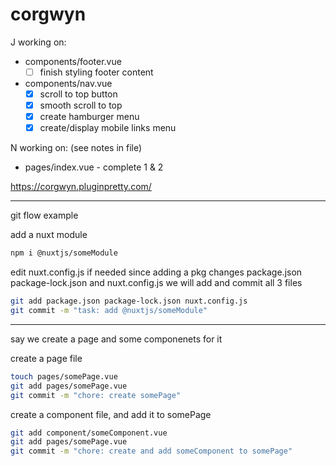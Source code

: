 # corgwyn


J working on:
- components/footer.vue
  - [ ] finish styling footer content
- components/nav.vue
  - [x] scroll to top button
  - [x] smooth scroll to top
  - [x] create hamburger menu
  - [x] create/display mobile links menu

N working on: (see notes in file)
- pages/index.vue - complete 1 & 2

https://corgwyn.pluginpretty.com/


--------

git flow example

add a nuxt module
```bash
npm i @nuxtjs/someModule
```
edit nuxt.config.js if needed
since adding a pkg changes package.json package-lock.json and nuxt.config.js 
we will add and commit all 3 files
```bash
git add package.json package-lock.json nuxt.config.js
git commit -m "task: add @nuxtjs/someModule"
```

----------------

say we create a page and some componenets for it

create a page file
```bash
touch pages/somePage.vue
git add pages/somePage.vue
git commit -m "chore: create somePage"
```

create a component file, and add it to somePage
```bash
git add component/someComponent.vue
git add pages/somePage.vue
git commit -m "chore: create and add someComponent to somePage"
```
